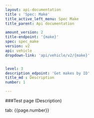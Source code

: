 ```yaml
---
layout: api-documentation
title : 'Spec: Make'
title_active_left_menu: Spec Make
title_parent: Api documentation

amount_version: 2
title-endpoint: '{make}'
spec: spec_make
version: v2
api: vehicle
dropdown-link: 'api/vehicle/v2/{make}'


level: 3
description_edpoint: 'Get makes by ID'
title_md : Description
number: 1

---
```



###Test page (Description)

tab: {{page.number}}

